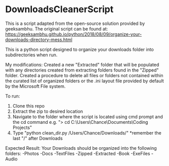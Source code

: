 # DownloadsCleanerScript

This is a script adapted from the open-source solution provided by geeksambhu.
The original script can be found at: https://geeksambhu.github.io/python/2018/08/09/organize-your-downloads-directory-mess.html

This is a python script designed to organize your downloads folder into subdirectories when run. 

My modifications:
Created a new "Extracted" folder that will be populated with any directories created from extracting folders found in the "Zipped" folder.
Created a procedure to delete all files or folders not contained within the curated list of organized folders or the .ini layout file provided by default by the Microsoft File system. 

To run:
1. Clone this repo
2. Extract the zip to desired location
3. Navigate to the folder where the script is located using cmd prompt and the cd command e.g. "> cd C:\Users\Chance\Documents\Coding Projects"
4. Type "python clean_dir.py /Users/Chance/Downloads/" *remember the last "/" after Downloads

Expected Result:
Your Downloads should be organized into the following folders:
-Photos
-Docs
-TextFiles
-Zipped
-Extracted
-Book
-ExeFiles
-Audio

